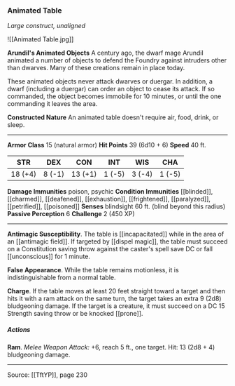 ### Animated Table
_Large construct, unaligned_

![[Animated Table.jpg]]

**Arundil's Animated Objects** A century ago, the dwarf mage Arundil animated a number of objects to defend the Foundry against intruders other than dwarves. Many of these creations remain in place today.

These animated objects never attack dwarves or duergar. In addition, a dwarf (including a duergar) can order an object to cease its attack. If so commanded, the object becomes immobile for 10 minutes, or until the one commanding it leaves the area.

**Constructed Nature** An animated table doesn't require air, food, drink, or sleep.







---

**Armor Class** 15 (natural armor)
**Hit Points** 39 (6d10 + 6)
**Speed** 40 ft.

| STR     | DEX     | CON     | INT     | WIS     | CHA     |
|---------|---------|---------|---------|---------|---------|
| 18 (+4) | 8 (-1) | 13 (+1) | 1 (-5) | 3 (-4) | 1 (-5) |

**Damage Immunities** poison, psychic
**Condition Immunities** [[blinded]], [[charmed]], [[deafened]], [[exhaustion]], [[frightened]], [[paralyzed]], [[petrified]], [[poisoned]]
**Senses** blindsight 60 ft. (blind beyond this radius)
**Passive Perception** 6
**Challenge** 2 (450 XP)

---

**Antimagic Susceptibility**. The table is [[incapacitated]] while in the area of an [[antimagic field]]. If targeted by [[dispel magic]], the table must succeed on a Constitution saving throw against the caster's spell save DC or fall [[unconscious]] for 1 minute.

**False Appearance**. While the table remains motionless, it is indistinguishable from a normal table.

**Charge**. If the table moves at least 20 feet straight toward a target and then hits it with a ram attack on the same turn, the target takes an extra 9 (2d8) bludgeoning damage. If the target is a creature, it must succeed on a DC 15 Strength saving throw or be knocked [[prone]].

##### Actions
**Ram**. _Melee Weapon Attack:_ +6, reach 5 ft., one target. Hit: 13 (2d8 + 4) bludgeoning damage.


---

Source: [[TftYP]], page 230